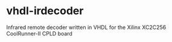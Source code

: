 # vhdl-irdecoder
Infrared remote decoder written in VHDL for the Xilinx XC2C256 CoolRunner-II CPLD board
